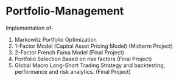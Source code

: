 # Portfolio-Management
Implementation of-
  1. Markowitz Portfolio Optimization
  2. 1-Factor Model (Capital Asset Pricing Model) (Midterm Project)
  3. 2-Factor French Fama Model (Final Project)
  4. Portfolio Selection Based on risk factors (Final Project)
  5. Global Macro Long-Short Trading Strategy and backtesting, performance and risk analytics. (Final Project)
